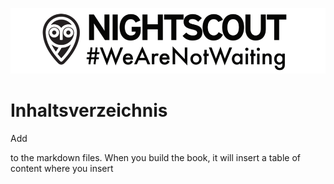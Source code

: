 ![](wearnotwating.png)
# Inhaltsverzeichnis 
Add 

<!-- toc --> 



to the markdown files. When you build the book, it will insert a table of content where you insert 


